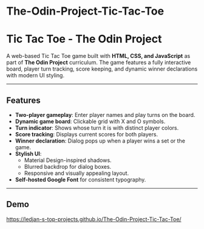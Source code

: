 # The-Odin-Project-Tic-Tac-Toe

# Tic Tac Toe - The Odin Project

A web-based Tic Tac Toe game built with **HTML, CSS, and JavaScript** as part of **The Odin Project** curriculum. The game features a fully interactive board, player turn tracking, score keeping, and dynamic winner declarations with modern UI styling.

---

## Features

- **Two-player gameplay**: Enter player names and play turns on the board.
- **Dynamic game board**: Clickable grid with X and O symbols.
- **Turn indicator**: Shows whose turn it is with distinct player colors.
- **Score tracking**: Displays current scores for both players.
- **Winner declaration**: Dialog pops up when a player wins a set or the game.
- **Stylish UI**:
  - Material Design-inspired shadows.
  - Blurred backdrop for dialog boxes.
  - Responsive and visually appealing layout.
- **Self-hosted Google Font** for consistent typography.

---

## Demo

https://ledjan-s-top-projects.github.io/The-Odin-Project-Tic-Tac-Toe/
